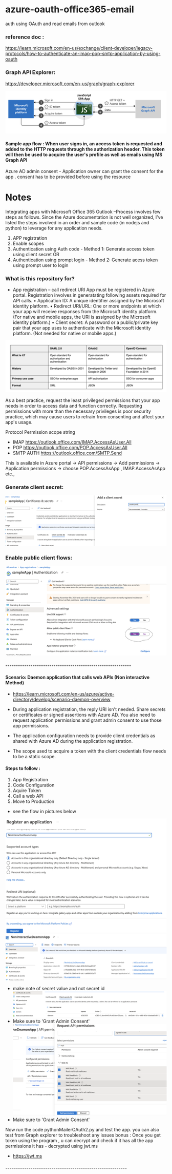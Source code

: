 # azure-oauth-office365-email
auth using OAuth and read emails from outlook

### reference doc :
https://learn.microsoft.com/en-us/exchange/client-developer/legacy-protocols/how-to-authenticate-an-imap-pop-smtp-application-by-using-oauth

### Graph API Explorer:
https://developer.microsoft.com/en-us/graph/graph-explorer


![OAuth2](/images/img1.png?raw=true "Azure OAuth2")

#### Sample app flow : When user signs in, an access token is requested and added to the HTTP requests through the authorization header. This token will then be used to acquire the user's profile as well as emails using MS Graph API

Azure AD admin consent - Application owner can grant the consent for the app .
consent has to be provided before using the resource



# Notes #

Integrating apps with Microsoft Office 365 Outlook –Process involves few steps as follows. Since the Azure documentation is not well organized, I’ve listed the steps involved in an order and sample code (in nodejs and python) to leverage for any application needs.

1.	APP registration
2.	Enable scopes
3.	Authentication using Auth code - Method 1: Generate access token using client secret 
OR 
4.	Authentication using prompt login - Method 2: Generate acess token using prompt user to login


### What is this repository for? ###

* App registration – call redirect URI
App must be registered in Azure portal. Registration involves in generatating following assets required for API calls.
•	Application ID: A unique identifier assigned by the Microsoft identity platform.
•	Redirect URI/URL: One or more endpoints at which your app will receive responses from the Microsoft identity platform. (For native and mobile apps, the URI is assigned by the Microsoft identity platform.)
•	Client secret: A password or a public/private key pair that your app uses to authenticate with the Microsoft identity platform. (Not needed for native or mobile apps.)


![SAML](/images/img2.png?raw=true "SAML")

As a best practice, request the least privileged permissions that your app needs in order to access data and function correctly. Requesting permissions with more than the necessary privileges is poor security practice, which may cause users to refrain from consenting and affect your app's usage.

Protocol	Permission scope string
* IMAP	https://outlook.office.com/IMAP.AccessAsUser.All 
* POP	https://outlook.office.com/POP.AccessAsUser.All
* SMTP AUTH	https://outlook.office.com/SMTP.Send

This is available in Azure portal -> API permissions -> Add permissions -> Application permissions -> choose  POP.AccessAsApp , IMAP.AccessAsApp etc., 

### Generate client secret:
![SECRET](/images/img5.png?raw=true "SECRET")

### Enable public client flows:
![SECRET](/images/img6.png?raw=true "SECRET")

#### ------------------------------------------------------------
#### Scenario: Daemon application that calls web APIs (Non interactive Method) 
- https://learn.microsoft.com/en-us/azure/active-directory/develop/scenario-daemon-overview

- During application registration, the reply URI isn't needed. Share secrets or certificates or signed assertions with Azure AD. You also need to request application permissions and grant admin consent to use those app permissions.
- The application configuration needs to provide client credentials as shared with Azure AD during the application registration.
- The scope used to acquire a token with the client credentials flow needs to be a static scope.

#### Steps to follow :
1. App Registration
2. Code Configuration
3. Aquire Token
4. Call a web API
5. Move to Production

- see the flow in pictures below

![img7](/images/img7.png?raw=true "img7")
![img8](/images/img8.png?raw=true "img8")
- make note of secret value and not secret id
![img9](/images/img9.png?raw=true "img9")
- Make sure to 'Grant Admin Consent'
![img10](/images/img10.png?raw=true "img10")
- Make sure to 'Grant Admin Consent'

Now run the code pythonMailerOAuth2.py and test the app. you can also test from Graph explorer to troubleshoot any issues
bonus : Once you get token using the program , u can decrypt and check if it has all the app permissions it has - decrypted using jwt.ms
- https://jwt.ms
#### ----------------------------------------------------------